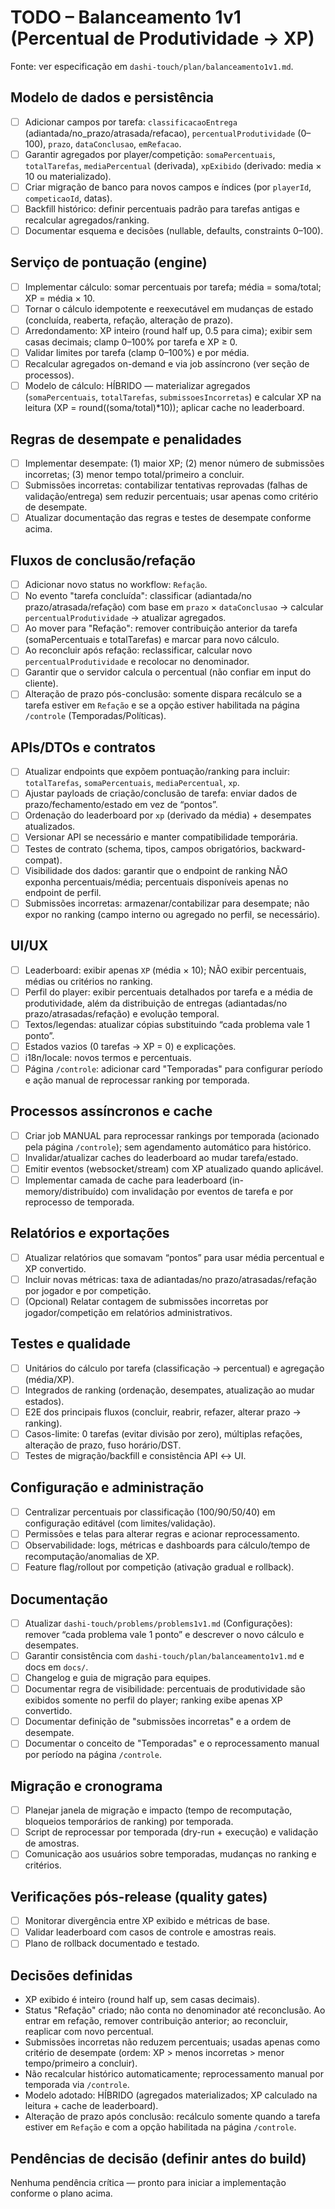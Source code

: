 # TODO – Balanceamento 1v1 (Percentual de Produtividade → XP)

Fonte: ver especificação em `dashi-touch/plan/balanceamento1v1.md`.

## Modelo de dados e persistência
- [ ] Adicionar campos por tarefa: `classificacaoEntrega` (adiantada/no_prazo/atrasada/refacao), `percentualProdutividade` (0–100), `prazo`, `dataConclusao`, `emRefacao`.
- [ ] Garantir agregados por player/competição: `somaPercentuais`, `totalTarefas`, `mediaPercentual` (derivada), `xpExibido` (derivado: media × 10 ou materializado).
- [ ] Criar migração de banco para novos campos e índices (por `playerId`, `competicaoId`, datas).
- [ ] Backfill histórico: definir percentuais padrão para tarefas antigas e recalcular agregados/ranking.
- [ ] Documentar esquema e decisões (nullable, defaults, constraints 0–100).

## Serviço de pontuação (engine)
- [ ] Implementar cálculo: somar percentuais por tarefa; média = soma/total; XP = média × 10.
- [ ] Tornar o cálculo idempotente e reexecutável em mudanças de estado (concluída, reaberta, refação, alteração de prazo).
- [ ] Arredondamento: XP inteiro (round half up, 0.5 para cima); exibir sem casas decimais; clamp 0–100% por tarefa e XP ≥ 0.
- [ ] Validar limites por tarefa (clamp 0–100%) e por média.
- [ ] Recalcular agregados on-demand e via job assíncrono (ver seção de processos).
 - [ ] Modelo de cálculo: HÍBRIDO — materializar agregados (`somaPercentuais`, `totalTarefas`, `submissoesIncorretas`) e calcular XP na leitura (XP = round((soma/total)*10)); aplicar cache no leaderboard.

## Regras de desempate e penalidades
- [ ] Implementar desempate: (1) maior XP; (2) menor número de submissões incorretas; (3) menor tempo total/primeiro a concluir.
- [ ] Submissões incorretas: contabilizar tentativas reprovadas (falhas de validação/entrega) sem reduzir percentuais; usar apenas como critério de desempate.
- [ ] Atualizar documentação das regras e testes de desempate conforme acima.

## Fluxos de conclusão/refação
- [ ] Adicionar novo status no workflow: `Refação`.
- [ ] No evento "tarefa concluída": classificar (adiantada/no prazo/atrasada/refação) com base em `prazo` × `dataConclusao` → calcular `percentualProdutividade` → atualizar agregados.
- [ ] Ao mover para "Refação": remover contribuição anterior da tarefa (somaPercentuais e totalTarefas) e marcar para novo cálculo.
- [ ] Ao reconcluir após refação: reclassificar, calcular novo `percentualProdutividade` e recolocar no denominador.
- [ ] Garantir que o servidor calcula o percentual (não confiar em input do cliente).
 - [ ] Alteração de prazo pós-conclusão: somente dispara recálculo se a tarefa estiver em `Refação` e se a opção estiver habilitada na página `/controle` (Temporadas/Políticas).

## APIs/DTOs e contratos
- [ ] Atualizar endpoints que expõem pontuação/ranking para incluir: `totalTarefas`, `somaPercentuais`, `mediaPercentual`, `xp`.
- [ ] Ajustar payloads de criação/conclusão de tarefa: enviar dados de prazo/fechamento/estado em vez de “pontos”.
- [ ] Ordenação do leaderboard por `xp` (derivado da média) + desempates atualizados.
- [ ] Versionar API se necessário e manter compatibilidade temporária.
- [ ] Testes de contrato (schema, tipos, campos obrigatórios, backward-compat).
 - [ ] Visibilidade dos dados: garantir que o endpoint de ranking NÃO exponha percentuais/média; percentuais disponíveis apenas no endpoint de perfil.
 - [ ] Submissões incorretas: armazenar/contabilizar para desempate; não expor no ranking (campo interno ou agregado no perfil, se necessário).

## UI/UX
- [ ] Leaderboard: exibir apenas `XP` (média × 10); NÃO exibir percentuais, médias ou critérios no ranking.
- [ ] Perfil do player: exibir percentuais detalhados por tarefa e a média de produtividade, além da distribuição de entregas (adiantadas/no prazo/atrasadas/refação) e evolução temporal.
- [ ] Textos/legendas: atualizar cópias substituindo “cada problema vale 1 ponto”.
- [ ] Estados vazios (0 tarefas → XP = 0) e explicações.
- [ ] i18n/locale: novos termos e percentuais.
 - [ ] Página `/controle`: adicionar card "Temporadas" para configurar período e ação manual de reprocessar ranking por temporada.

## Processos assíncronos e cache
- [ ] Criar job MANUAL para reprocessar rankings por temporada (acionado pela página `/controle`); sem agendamento automático para histórico.
- [ ] Invalidar/atualizar caches do leaderboard ao mudar tarefa/estado.
- [ ] Emitir eventos (websocket/stream) com XP atualizado quando aplicável.
 - [ ] Implementar camada de cache para leaderboard (in-memory/distribuído) com invalidação por eventos de tarefa e por reprocesso de temporada.

## Relatórios e exportações
- [ ] Atualizar relatórios que somavam “pontos” para usar média percentual e XP convertido.
- [ ] Incluir novas métricas: taxa de adiantadas/no prazo/atrasadas/refação por jogador e por competição.
 - [ ] (Opcional) Relatar contagem de submissões incorretas por jogador/competição em relatórios administrativos.

## Testes e qualidade
- [ ] Unitários do cálculo por tarefa (classificação → percentual) e agregação (média/XP).
- [ ] Integrados de ranking (ordenação, desempates, atualização ao mudar estados).
- [ ] E2E dos principais fluxos (concluir, reabrir, refazer, alterar prazo → ranking).
- [ ] Casos-limite: 0 tarefas (evitar divisão por zero), múltiplas refações, alteração de prazo, fuso horário/DST.
- [ ] Testes de migração/backfill e consistência API ↔ UI.

## Configuração e administração
- [ ] Centralizar percentuais por classificação (100/90/50/40) em configuração editável (com limites/validação).
- [ ] Permissões e telas para alterar regras e acionar reprocessamento.
- [ ] Observabilidade: logs, métricas e dashboards para cálculo/tempo de recomputação/anomalias de XP.
- [ ] Feature flag/rollout por competição (ativação gradual e rollback).

## Documentação
- [ ] Atualizar `dashi-touch/problems/problems1v1.md` (Configurações): remover “cada problema vale 1 ponto” e descrever o novo cálculo e desempates.
- [ ] Garantir consistência com `dashi-touch/plan/balanceamento1v1.md` e docs em `docs/`.
- [ ] Changelog e guia de migração para equipes.
 - [ ] Documentar regra de visibilidade: percentuais de produtividade são exibidos somente no perfil do player; ranking exibe apenas XP convertido.
 - [ ] Documentar definição de "submissões incorretas" e a ordem de desempate.
 - [ ] Documentar o conceito de "Temporadas" e o reprocessamento manual por período na página `/controle`.

## Migração e cronograma
- [ ] Planejar janela de migração e impacto (tempo de recomputação, bloqueios temporários de ranking) por temporada.
- [ ] Script de reprocessar por temporada (dry-run + execução) e validação de amostras.
- [ ] Comunicação aos usuários sobre temporadas, mudanças no ranking e critérios.

## Verificações pós-release (quality gates)
- [ ] Monitorar divergência entre XP exibido e métricas de base.
- [ ] Validar leaderboard com casos de controle e amostras reais.
- [ ] Plano de rollback documentado e testado.

## Decisões definidas
- XP exibido é inteiro (round half up, sem casas decimais).
- Status "Refação" criado; não conta no denominador até reconclusão. Ao entrar em refação, remover contribuição anterior; ao reconcluir, reaplicar com novo percentual.
- Submissões incorretas não reduzem percentuais; usadas apenas como critério de desempate (ordem: XP > menos incorretas > menor tempo/primeiro a concluir).
- Não recalcular histórico automaticamente; reprocessamento manual por temporada via `/controle`.
 - Modelo adotado: HÍBRIDO (agregados materializados; XP calculado na leitura + cache de leaderboard).
 - Alteração de prazo após conclusão: recálculo somente quando a tarefa estiver em `Refação` e com a opção habilitada na página `/controle`.

## Pendências de decisão (definir antes do build)
Nenhuma pendência crítica — pronto para iniciar a implementação conforme o plano acima.
